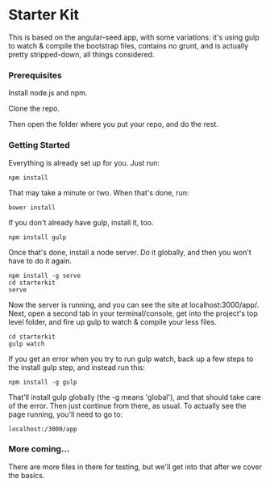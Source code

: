 # Starter Kit 

This is based on the angular-seed app, with some variations: it's using gulp to watch & compile the bootstrap files, contains no grunt, and is actually pretty stripped-down, all things considered.

### Prerequisites

Install node.js and npm. 

Clone the repo. 

Then open the folder where you put your repo, and do the rest.

### Getting Started

Everything is already set up for you. Just run:

```
npm install
```

That may take a minute or two. When that's done, run:

```
bower install
```

If you don't already have gulp, install it, too.

```
npm install gulp
```

Once that's done, install a node server. Do it globally, and then you won't have to do it again. 

```
npm install -g serve
cd starterkit
serve
```

Now the server is running, and you can see the site at localhost:3000/app/. Next, open a second tab in your terminal/console, get into the project's top level folder, and fire up gulp to watch & compile your less files. 

```
cd starterkit
gulp watch
```

If you get an error when you try to run gulp watch, back up a few steps to the install gulp step, and instead run this: 

```
npm install -g gulp
```

That'll install gulp globally (the -g means 'global'), and that should take care of the error. Then just continue from there, as usual. To actually see the page running, you'll need to go to:

```
localhost:/3000/app
```

### More coming...
 
There are more files in there for testing, but we'll get into that after we cover the basics. 
